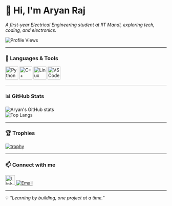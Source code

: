 # 👋 Hi, I'm Aryan Raj  
_A first-year Electrical Engineering student at IIT Mandi, exploring tech, coding, and electronics._

![Profile Views](https://komarev.com/ghpvc/?username=Aryan1092raj&label=Profile%20views&color=0e75b6&style=flat)

---

### 🚀 Languages & Tools
<p align="left">
  <img src="https://cdn.jsdelivr.net/gh/devicons/devicon/icons/python/python-original.svg" height="40" alt="Python"/>
  <img src="https://cdn.jsdelivr.net/gh/devicons/devicon/icons/cplusplus/cplusplus-original.svg" height="40" alt="C++"/>
  <img src="https://cdn.jsdelivr.net/gh/devicons/devicon/icons/linux/linux-original.svg" height="40" alt="Linux"/>
  <img src="https://cdn.jsdelivr.net/gh/devicons/devicon/icons/vscode/vscode-original.svg" height="40" alt="VS Code"/>
</p>

---

### 📊 GitHub Stats
![Aryan's GitHub stats](https://github-readme-stats.vercel.app/api?username=Aryan1092raj&show_icons=true&theme=tokyonight)  
![Top Langs](https://github-readme-stats.vercel.app/api/top-langs/?username=Aryan1092raj&layout=compact&theme=tokyonight)

---

### 🏆 Trophies
[![trophy](https://github-profile-trophy.vercel.app/?username=Aryan1092raj&theme=darkhub&margin-w=8)](https://github.com/ryo-ma/github-profile-trophy)

---

### 📫 Connect with me
<p align="left">
  <a href="https://www.linkedin.com/in/aryan-raj-072138375" target="_blank">
    <img src="https://cdn.jsdelivr.net/gh/devicons/devicon/icons/linkedin/linkedin-original.svg" height="30" alt="LinkedIn"/>
  </a>
  <a href="mailto:aryanraj1092@gmail.com">
    <img src="https://img.shields.io/badge/Email-D14836?style=flat&logo=gmail&logoColor=white" alt="Email"/>
  </a>
</p>

---

💡 _“Learning by building, one project at a time.”_
